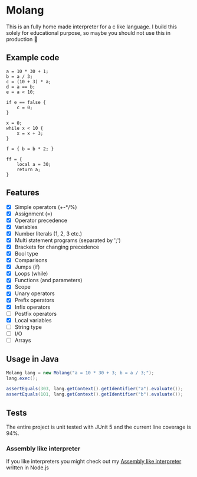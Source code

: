 # Molang
This is an fully home made interpreter for a c like language. I build this solely for educational purpose, so maybe you should not use this in production :horse:

## Example code
```
a = 10 * 30 + 1;
b = a / 3;
c = (10 + 3) * a;
d = a == b;
e = a < 10;

if e == false {
    c = 0;
}

x = 0;
while x < 10 {
    x = x + 3;
}

f = { b = b * 2; }

ff = {
    local a = 30;
    return a;
}

```

## Features
- [x] Simple operators (+-*/%)
- [x] Assignment (=)
- [x] Operator precedence
- [x] Variables
- [x] Number literals (1, 2, 3 etc.)
- [x] Multi statement programs (separated by ';')
- [x] Brackets for changing precedence
- [x] Bool type
- [x] Comparisons
- [x] Jumps (if)
- [x] Loops (while)
- [x] Functions (and parameters)
- [x] Scope
- [x] Unary operators
- [x] Prefix operators
- [x] Infix operators
- [ ] Postfix operators
- [x] Local variables
- [ ] String type
- [ ] I/O
- [ ] Arrays

## Usage in Java
``` java
Molang lang = new Molang("a = 10 * 30 + 3; b = a / 3;");
lang.exec();

assertEquals(303, lang.getContext().getIdentifier("a").evaluate());
assertEquals(101, lang.getContext().getIdentifier("b").evaluate());
```

## Tests
The entire project is unit tested with JUnit 5 and the current line coverage is 94%.

### Assembly like interpreter
If you like interpreters you might check out my [Assembly like interpreter](https://github.com/MoritzGoeckel/Assembly-ish-Interpreter) written in Node.js
